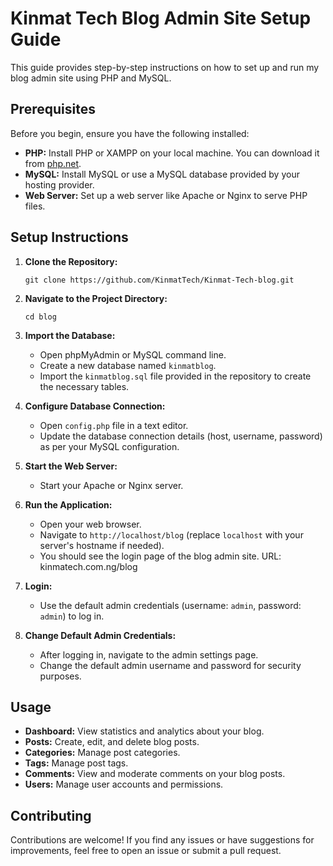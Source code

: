 # Kinmat Tech Blog Admin Site Setup Guide

This guide provides step-by-step instructions on how to set up and run my blog admin site using PHP and MySQL.

## Prerequisites

Before you begin, ensure you have the following installed:

- **PHP:** Install PHP or XAMPP on your local machine. You can download it from [php.net](https://www.php.net/).
- **MySQL:** Install MySQL or use a MySQL database provided by your hosting provider.
- **Web Server:** Set up a web server like Apache or Nginx to serve PHP files.

## Setup Instructions

1. **Clone the Repository:**
   ```
   git clone https://github.com/KinmatTech/Kinmat-Tech-blog.git
   ```

2. **Navigate to the Project Directory:**
   ```
   cd blog
   ```

3. **Import the Database:**
   - Open phpMyAdmin or MySQL command line.
   - Create a new database named `kinmatblog`.
   - Import the `kinmatblog.sql` file provided in the repository to create the necessary tables.

4. **Configure Database Connection:**
   - Open `config.php` file in a text editor.
   - Update the database connection details (host, username, password) as per your MySQL configuration.

5. **Start the Web Server:**
   - Start your Apache or Nginx server.

6. **Run the Application:**
   - Open your web browser.
   - Navigate to `http://localhost/blog` (replace `localhost` with your server's hostname if needed).
   - You should see the login page of the blog admin site. URL: kinmatech.com.ng/blog

7. **Login:**
   - Use the default admin credentials (username: `admin`, password: `admin`) to log in.

8. **Change Default Admin Credentials:**
   - After logging in, navigate to the admin settings page.
   - Change the default admin username and password for security purposes.

## Usage

- **Dashboard:** View statistics and analytics about your blog.
- **Posts:** Create, edit, and delete blog posts.
- **Categories:** Manage post categories.
- **Tags:** Manage post tags.
- **Comments:** View and moderate comments on your blog posts.
- **Users:** Manage user accounts and permissions.

## Contributing

Contributions are welcome! If you find any issues or have suggestions for improvements, feel free to open an issue or submit a pull request.